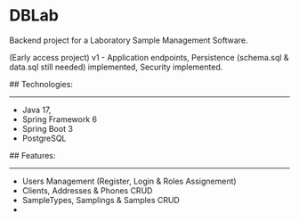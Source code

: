 # DBLab
Backend project for a Laboratory Sample Management Software.

(Early access project)
v1 - Application endpoints, Persistence (schema.sql & data.sql still needed) implemented, Security implemented.

## Technologies:
***
* Java 17,
* Spring Framework 6
* Spring Boot 3
* PostgreSQL 

## Features:
***
- Users Management (Register, Login & Roles Assignement)
- Clients, Addresses & Phones CRUD
- SampleTypes, Samplings & Samples CRUD
- 





